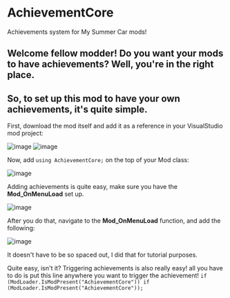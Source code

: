 # AchievementCore
Achievements system for My Summer Car mods!

## Welcome fellow modder! Do you want your mods to have achievements? Well, you're in the right place.
## So, to set up this mod to have your own achievements, it's quite simple.
First, download the mod itself and add it as a reference in your VisualStudio mod project:

![image](https://github.com/Komornikk/AchievementCore/assets/96838205/89446a63-8547-44b4-9d70-bdd392971964)
![image](https://github.com/Komornikk/AchievementCore/assets/96838205/203b60db-e9c0-46cf-a6ac-0ef5bc504159)

Now, add `using AchievementCore;` on the top of your Mod class:

![image](https://github.com/Komornikk/AchievementCore/assets/96838205/bef09c1b-3707-4243-b20c-5421be2c2ae3)

Adding achievements is quite easy, make sure you have the **Mod_OnMenuLoad** set up.

![image](https://github.com/Komornikk/AchievementCore/assets/96838205/a5afeb3e-b6b6-470a-8448-cd267f2eb4ab)

After you do that, navigate to the **Mod_OnMenuLoad** function, and add the following:

![image](https://github.com/Komornikk/AchievementCore/assets/96838205/5e96edcc-fcda-4b3b-be52-f258275b9487)

It doesn't have to be so spaced out, I did that for tutorial purposes.

Quite easy, isn't it? Triggering achievements is also really easy! all you have to do is put this line anywhere you want to trigger the achievement!
`if (ModLoader.IsModPresent("AchievementCore")) if (ModLoader.IsModPresent("AchievementCore"));`
